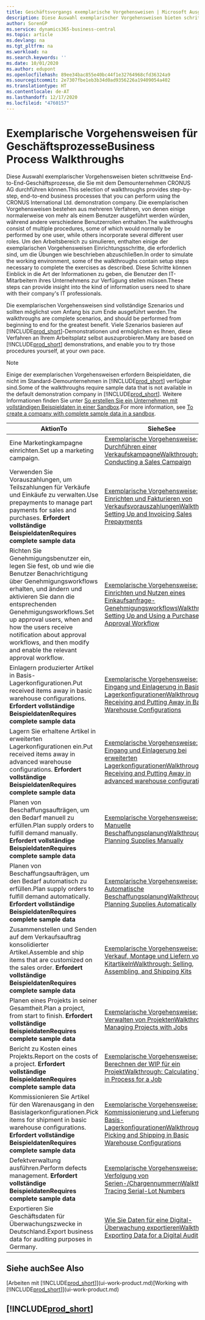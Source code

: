 ```yaml
---
title: Geschäftsvorgangs exemplarische Vorgehensweisen | Microsoft Ausgleich.
description: Diese Auswahl exemplarischer Vorgehensweisen bieten schrittweise End-to-End-Geschäftsprozesse, die Sie mit dem Demounternehmen CRONUS AG durchführen können.
author: SorenGP
ms.service: dynamics365-business-central
ms.topic: article
ms.devlang: na
ms.tgt_pltfrm: na
ms.workload: na
ms.search.keywords: ''
ms.date: 10/01/2020
ms.author: edupont
ms.openlocfilehash: 89ee34bac855e40bc44f1e32764968cfd36324a9
ms.sourcegitcommit: 2e7307fbe1eb3b34d0ad9356226a19409054a402
ms.translationtype: HT
ms.contentlocale: de-AT
ms.lasthandoff: 12/17/2020
ms.locfileid: "4760157"
---
```

# <a name="business-process-walkthroughs"></a><span data-ttu-id="f68e1-103">Exemplarische Vorgehensweisen für Geschäftsprozesse</span><span class="sxs-lookup"><span data-stu-id="f68e1-103">Business Process Walkthroughs</span></span>

<span data-ttu-id="f68e1-104">Diese Auswahl exemplarischer Vorgehensweisen bieten schrittweise End-to-End-Geschäftsprozesse, die Sie mit dem Demounternehmen CRONUS AG durchführen können.</span><span class="sxs-lookup"><span data-stu-id="f68e1-104">This selection of walkthroughs provides step-by-step, end-to-end business processes that you can perform using the CRONUS International Ltd. demonstration company.</span></span> <span data-ttu-id="f68e1-105">Die exemplarischen Vorgehensweisen bestehen aus mehreren Verfahren, von denen einige normalerweise von mehr als einem Benutzer ausgeführt werden würden, während andere verschiedene Benutzerrollen enthalten.</span><span class="sxs-lookup"><span data-stu-id="f68e1-105">The walkthroughs consist of multiple procedures, some of which would normally be performed by one user, while others incorporate several different user roles.</span></span> <span data-ttu-id="f68e1-106">Um den Arbeitsbereich zu simulieren, enthalten einige der exemplarischen Vorgehensweisen Einrichtungsschritte, die erforderlich sind, um die Übungen wie beschrieben abzuschließen.</span><span class="sxs-lookup"><span data-stu-id="f68e1-106">In order to simulate the working environment, some of the walkthroughs contain setup steps necessary to complete the exercises as described.</span></span> <span data-ttu-id="f68e1-107">Diese Schritte können Einblick in die Art der Informationen zu geben, die Benutzer den IT-Mitarbeitern ihres Unternehmens zur Verfügung stellen müssen.</span><span class="sxs-lookup"><span data-stu-id="f68e1-107">These steps can provide insight into the kind of information users need to share with their company's IT professionals.</span></span>  

 <span data-ttu-id="f68e1-108">Die exemplarischen Vorgehensweisen sind vollständige Szenarios und sollten möglichst vom Anfang bis zum Ende ausgeführt werden.</span><span class="sxs-lookup"><span data-stu-id="f68e1-108">The walkthroughs are complete scenarios, and should be performed from beginning to end for the greatest benefit.</span></span> <span data-ttu-id="f68e1-109">Viele Szenarios basieren auf [!INCLUDE[prod_short](includes/prod_short.md)]-Demonstrationen und ermöglichen es Ihnen, diese Verfahren an Ihrem Arbeitsplatz selbst auszuprobieren.</span><span class="sxs-lookup"><span data-stu-id="f68e1-109">Many are based on [!INCLUDE[prod_short](includes/prod_short.md)] demonstrations, and enable you to try those procedures yourself, at your own pace.</span></span>  

> [!NOTE]
> <span data-ttu-id="f68e1-110">Einige der exemplarischen Vorgehensweisen erfordern Beispieldaten, die nicht im Standard-Demounternehmen in [!INCLUDE[prod_short](includes/prod_short.md)] verfügbar sind.</span><span class="sxs-lookup"><span data-stu-id="f68e1-110">Some of the walkthroughs require sample data that is not available in the default demonstration company in [!INCLUDE[prod_short](includes/prod_short.md)].</span></span> <span data-ttu-id="f68e1-111">Weitere Informationen finden Sie unter [So erstellen Sie ein Unternehmen mit vollständigen Beispieldaten in einer Sandbox](across-how-create-sandbox-environment.md#to-create-a-company-with-complete-sample-data-in-a-sandbox).</span><span class="sxs-lookup"><span data-stu-id="f68e1-111">For more information, see [To create a company with complete sample data in a sandbox](across-how-create-sandbox-environment.md#to-create-a-company-with-complete-sample-data-in-a-sandbox).</span></span>

|<span data-ttu-id="f68e1-112">Aktion</span><span class="sxs-lookup"><span data-stu-id="f68e1-112">To</span></span>|<span data-ttu-id="f68e1-113">Siehe</span><span class="sxs-lookup"><span data-stu-id="f68e1-113">See</span></span>|  
|--------|---------|  
|<span data-ttu-id="f68e1-114">Eine Marketingkampagne einrichten.</span><span class="sxs-lookup"><span data-stu-id="f68e1-114">Set up a marketing campaign.</span></span>|[<span data-ttu-id="f68e1-115">Exemplarische Vorgehensweise: Durchführen einer Verkaufskampagne</span><span class="sxs-lookup"><span data-stu-id="f68e1-115">Walkthrough: Conducting a Sales Campaign</span></span>](walkthrough-conducting-a-sales-campaign.md)|  
|<span data-ttu-id="f68e1-116">Verwenden Sie Vorauszahlungen, um Teilszahlungen für Verkäufe und Einkäufe zu verwalten.</span><span class="sxs-lookup"><span data-stu-id="f68e1-116">Use prepayments to manage part payments for sales and purchases.</span></span> <span data-ttu-id="f68e1-117">**Erfordert vollständige Beispieldaten**</span><span class="sxs-lookup"><span data-stu-id="f68e1-117">**Requires complete sample data**</span></span> |[<span data-ttu-id="f68e1-118">Exemplarische Vorgehensweise: Einrichten und Fakturieren von Verkaufsvorauszahlungen</span><span class="sxs-lookup"><span data-stu-id="f68e1-118">Walkthrough: Setting Up and Invoicing Sales Prepayments</span></span>](walkthrough-setting-up-and-invoicing-sales-prepayments.md)|  
|<span data-ttu-id="f68e1-119">Richten Sie Genehmigungsbenutzer ein, legen Sie fest, ob und wie die Benutzer Benachrichtigung über Genehmigungsworkflows erhalten, und ändern und aktivieren Sie dann die entsprechenden Genehmigungsworkflows.</span><span class="sxs-lookup"><span data-stu-id="f68e1-119">Set up approval users, when and how the users receive notification about approval workflows, and then modify and enable the relevant approval workflow.</span></span>|[<span data-ttu-id="f68e1-120">Exemplarische Vorgehensweise: Einrichten und Nutzen eines Einkaufsanfrage-Genehmigungsworkflows</span><span class="sxs-lookup"><span data-stu-id="f68e1-120">Walkthrough: Setting Up and Using a Purchase Approval Workflow</span></span>](walkthrough-setting-up-and-using-a-purchase-approval-workflow.md)|  
|<span data-ttu-id="f68e1-121">Einlagern produzierter Artikel in Basis-Lagerkonfigurationen.</span><span class="sxs-lookup"><span data-stu-id="f68e1-121">Put received items away in basic warehouse configurations.</span></span> <span data-ttu-id="f68e1-122">**Erfordert vollständige Beispieldaten**</span><span class="sxs-lookup"><span data-stu-id="f68e1-122">**Requires complete sample data**</span></span>|[<span data-ttu-id="f68e1-123">Exemplarische Vorgehensweise: Eingang und Einlagerung in Basis-Lagerkonfigurationen</span><span class="sxs-lookup"><span data-stu-id="f68e1-123">Walkthrough: Receiving and Putting Away in Basic Warehouse Configurations</span></span>](walkthrough-receiving-and-putting-away-in-basic-warehousing.md)|  
|<span data-ttu-id="f68e1-124">Lagern Sie erhaltene Artikel in erweiterten Lagerkonfigurationen ein.</span><span class="sxs-lookup"><span data-stu-id="f68e1-124">Put received items away in advanced warehouse configurations.</span></span> <span data-ttu-id="f68e1-125">**Erfordert vollständige Beispieldaten**</span><span class="sxs-lookup"><span data-stu-id="f68e1-125">**Requires complete sample data**</span></span>|[<span data-ttu-id="f68e1-126">Exemplarische Vorgehensweise: Eingang und Einlagerung bei erweiterten Lagerkonfigurationen</span><span class="sxs-lookup"><span data-stu-id="f68e1-126">Walkthrough: Receiving and Putting Away in advanced warehouse configurations</span></span>](walkthrough-receiving-and-putting-away-in-advanced-warehousing.md)|  
|<span data-ttu-id="f68e1-127">Planen von Beschaffungsaufträgen, um den Bedarf manuell zu erfüllen.</span><span class="sxs-lookup"><span data-stu-id="f68e1-127">Plan supply orders to fulfill demand manually.</span></span> <span data-ttu-id="f68e1-128">**Erfordert vollständige Beispieldaten**</span><span class="sxs-lookup"><span data-stu-id="f68e1-128">**Requires complete sample data**</span></span>|[<span data-ttu-id="f68e1-129">Exemplarische Vorgehensweise: Manuelle Beschaffungsplanung</span><span class="sxs-lookup"><span data-stu-id="f68e1-129">Walkthrough: Planning Supplies Manually</span></span>](walkthrough-planning-supplies-manually.md)|  
|<span data-ttu-id="f68e1-130">Planen von Beschaffungsaufträgen, um den Bedarf automatisch zu erfüllen.</span><span class="sxs-lookup"><span data-stu-id="f68e1-130">Plan supply orders to fulfill demand automatically.</span></span> <span data-ttu-id="f68e1-131">**Erfordert vollständige Beispieldaten**</span><span class="sxs-lookup"><span data-stu-id="f68e1-131">**Requires complete sample data**</span></span>|[<span data-ttu-id="f68e1-132">Exemplarische Vorgehensweise: Automatische Beschaffungsplanung</span><span class="sxs-lookup"><span data-stu-id="f68e1-132">Walkthrough: Planning Supplies Automatically</span></span>](walkthrough-planning-supplies-automatically.md)|  
|<span data-ttu-id="f68e1-133">Zusammenstellen und Senden auf dem Verkaufsauftrag konsolidierter Artikel.</span><span class="sxs-lookup"><span data-stu-id="f68e1-133">Assemble and ship items that are customized on the sales order.</span></span> <span data-ttu-id="f68e1-134">**Erfordert vollständige Beispieldaten**</span><span class="sxs-lookup"><span data-stu-id="f68e1-134">**Requires complete sample data**</span></span>|[<span data-ttu-id="f68e1-135">Exemplarische Vorgehensweise: Verkauf, Montage und Liefern von Kitartikeln</span><span class="sxs-lookup"><span data-stu-id="f68e1-135">Walkthrough: Selling, Assembling, and Shipping Kits</span></span>](walkthrough-selling-assembling-and-shipping-kits.md)|  
|<span data-ttu-id="f68e1-136">Planen eines Projekts in seiner Gesamtheit.</span><span class="sxs-lookup"><span data-stu-id="f68e1-136">Plan a project, from start to finish.</span></span> <span data-ttu-id="f68e1-137">**Erfordert vollständige Beispieldaten**</span><span class="sxs-lookup"><span data-stu-id="f68e1-137">**Requires complete sample data**</span></span>|[<span data-ttu-id="f68e1-138">Exemplarische Vorgehensweise: Verwalten von Projekten</span><span class="sxs-lookup"><span data-stu-id="f68e1-138">Walkthrough: Managing Projects with Jobs</span></span>](walkthrough-managing-projects-with-jobs.md)|  
|<span data-ttu-id="f68e1-139">Bericht zu Kosten eines Projekts.</span><span class="sxs-lookup"><span data-stu-id="f68e1-139">Report on the costs of a project.</span></span> <span data-ttu-id="f68e1-140">**Erfordert vollständige Beispieldaten**</span><span class="sxs-lookup"><span data-stu-id="f68e1-140">**Requires complete sample data**</span></span>|[<span data-ttu-id="f68e1-141">Exemplarische Vorgehensweise: Berechnen der WIP für ein Projekt</span><span class="sxs-lookup"><span data-stu-id="f68e1-141">Walkthrough: Calculating Work in Process for a Job</span></span>](walkthrough-calculating-work-in-process-for-a-job.md)|  
|<span data-ttu-id="f68e1-142">Kommissionieren Sie Artikel für den Warenausgang in den Basislagerkonfigurationen.</span><span class="sxs-lookup"><span data-stu-id="f68e1-142">Pick items for shipment in basic warehouse configurations.</span></span> <span data-ttu-id="f68e1-143">**Erfordert vollständige Beispieldaten**</span><span class="sxs-lookup"><span data-stu-id="f68e1-143">**Requires complete sample data**</span></span>|[<span data-ttu-id="f68e1-144">Exemplarische Vorgehensweise: Kommissionierung und Lieferung in Basis-Lagerkonfigurationen</span><span class="sxs-lookup"><span data-stu-id="f68e1-144">Walkthrough: Picking and Shipping in Basic Warehouse Configurations</span></span>](walkthrough-picking-and-shipping-in-basic-warehousing.md)|  
|<span data-ttu-id="f68e1-145">Defektverwaltung ausführen.</span><span class="sxs-lookup"><span data-stu-id="f68e1-145">Perform defects management.</span></span> <span data-ttu-id="f68e1-146">**Erfordert vollständige Beispieldaten**</span><span class="sxs-lookup"><span data-stu-id="f68e1-146">**Requires complete sample data**</span></span>|[<span data-ttu-id="f68e1-147">Exemplarische Vorgehensweise: Verfolgung von Serien-/Chargennummern</span><span class="sxs-lookup"><span data-stu-id="f68e1-147">Walkthrough: Tracing Serial-Lot Numbers</span></span>](walkthrough-tracing-serial-lot-numbers.md)|
|<span data-ttu-id="f68e1-148">Exportieren Sie Geschäftsdaten für Überwachungszwecke in Deutschland.</span><span class="sxs-lookup"><span data-stu-id="f68e1-148">Export business data for auditing purposes in Germany.</span></span>|[<span data-ttu-id="f68e1-149">Wie Sie Daten für eine Digital-Überwachung exportieren</span><span class="sxs-lookup"><span data-stu-id="f68e1-149">Walkthrough: Exporting Data for a Digital Audit</span></span>](LocalFunctionality/Germany/walkthrough-exporting-data-for-a-digital-audit.md)|

## <a name="see-also"></a><span data-ttu-id="f68e1-150">Siehe auch</span><span class="sxs-lookup"><span data-stu-id="f68e1-150">See Also</span></span>

<span data-ttu-id="f68e1-151">[Arbeiten mit [!INCLUDE[prod_short](includes/prod_short.md)]](ui-work-product.md)</span><span class="sxs-lookup"><span data-stu-id="f68e1-151">[Working with [!INCLUDE[prod_short](includes/prod_short.md)]](ui-work-product.md)</span></span>  

## [!INCLUDE[prod_short](includes/free_trial_md.md)]  
